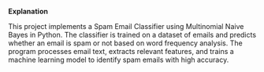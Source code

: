 **Explanation**

This project implements a Spam Email Classifier using Multinomial Naive Bayes in Python. The classifier is trained on a dataset of emails and predicts whether an email is spam or not based on word frequency analysis. The program processes email text, extracts relevant features, and trains a machine learning model to identify spam emails with high accuracy.
